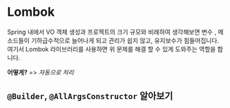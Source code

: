 # Lombok

Spring 내에서 VO 객체 생성과 프로젝트의 크기 규모와 비례하여 생각해보면 변수 , 메소드들이 기하급수적으로 늘어나게 되고 관리가 쉽지 않고, 유지보수가 힘들어집니다.
여기서 Lombok 라이브러리를 사용하면 위 문제를 해결 할 수 있게 도와주는 역할을 합니다. 

**어떻게?** => *자동으로 처리*

## `@Builder`, `@AllArgsConstructor` 알아보기
